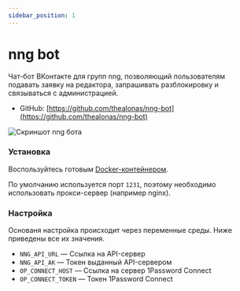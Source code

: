 ```yaml
---
sidebar_position: 1
---
```


# nng bot

Чат-бот ВКонтакте для групп nng, позволяющий пользователям подавать заявку на редактора, запрашивать разблокировку и связываться с администрацией.

* GitHub: [https://github.com/thealonas/nng-bot](https://github.com/thealonas/nng-bot)

![Скриншот nng бота](https://raw.githubusercontent.com/thealonas/nng-bot/master/.github/bot.png)

### Установка

Воспользуйтесь готовым [Docker-контейнером](https://github.com/orgs/thealonas/packages/container/package/nng-bot).

По умолчанию используется порт `1231`, поэтому необходимо использовать прокси-сервер (например nginx).

### Настройка

Основаня настройка происходит через переменные среды. Ниже приведены все их значения.

* `NNG_API_URL` — Ссылка на API-сервер
* `NNG_API_AK` — Токен выданный API-сервером
* `OP_CONNECT_HOST` — Ссылка на сервер 1Password Connect
* `OP_CONNECT_TOKEN` — Токен 1Password Connect
